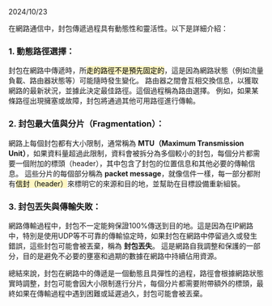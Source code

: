 2024/10/23

在網路通信中，封包傳遞過程具有動態性和靈活性。以下是詳細介紹：

### 1. **動態路徑選擇**：

封包在網路中傳遞時，所<mark style="background: #FFF3A3A6;">走的路徑不是預先固定的</mark>，這是因為網路狀態（例如流量負載、路由器狀態等）可能隨時發生變化。
路由器之間會互相交換信息，以獲取網路的最新狀況，並據此決定最佳路徑。這個過程稱為路由選擇。
例如，如果某條路徑出現擁塞或故障，封包將通過其他可用路徑進行傳輸。

### 2. **封包最大值與分片（Fragmentation）**：

網路上每個封包都有大小限制，通常稱為 **MTU（Maximum Transmission Unit）**，如果資料量超過此限制，資料會被拆分為多個較小的封包，每個分片都需要一個附加的標頭（header），其中包含了封包的位置信息和其他必要的傳輸信息。
這些分片的每個部分稱為 **packet message**，就像信件一樣，每一部分都附有<mark style="background: #FFF3A3A6;">信封（header）</mark>來標明它的來源和目的地，並幫助在目標設備重新組裝。

### 3. **封包丟失與傳輸失敗**：

網路傳輸過程中，封包不一定能夠保證100%傳送到目的地。這是因為在IP網路中，特別是使用UDP等不可靠的傳輸協定時，如果封包在網路中停留過久或發生錯誤，這些封包可能會被丟棄，稱為 **封包丟失**。
這是網路自我調整和保護的一部分，目的是避免不必要的壅塞和過期的數據在網路中持續佔用資源。

總結來說，封包在網路中的傳遞是一個動態且具彈性的過程，路徑會根據網路狀態實時調整，封包可能會因大小限制進行分片，每個分片都需要附帶額外的標頭，最終如果在傳輸過程中遇到困難或延遲過久，封包可能會被丟棄。